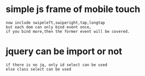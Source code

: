 # simple js frame of mobile touch
	now include swipeleft,swiperight,tap,longtap
	but each dom can only bind event once,
	if you bind more,then the former event will be covered.
# jquery can be import or not
	if there is no jq, only id select can be used
	else class select can be used
 
